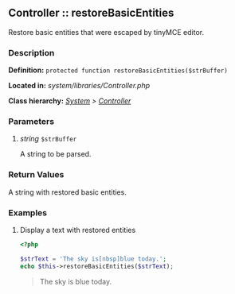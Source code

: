 
Controller :: restoreBasicEntities
-------------------------------------------

Restore basic entities that were escaped by tinyMCE editor.


### Description ###

**Definition:** `protected function restoreBasicEntities($strBuffer)`

**Located in:** *system/libraries/Controller.php*

**Class hierarchy:** *[System](../System.md) > [Controller](../Controller.md)*


### Parameters ###

1. *string* `$strBuffer`

	A string to be parsed.


### Return Values ###

A string with restored basic entities.


### Examples ###

1. Display a text with restored entities

	```php
	<?php

	$strText = 'The sky is[nbsp]blue today.';
	echo $this->restoreBasicEntities($strText);
	```
	> The sky is blue today.

